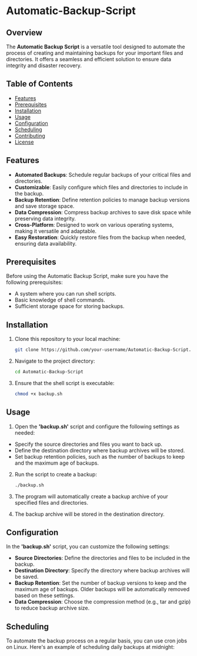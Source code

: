 # Automatic-Backup-Script

## Overview

The **Automatic Backup Script** is a versatile tool designed to automate the process of creating and maintaining backups for your important files and directories. It offers a seamless and efficient solution to ensure data integrity and disaster recovery.

## Table of Contents

- [Features](#features)
- [Prerequisites](#prerequisites)
- [Installation](#installation)
- [Usage](#usage)
- [Configuration](#configuration)
- [Scheduling](#scheduling)
- [Contributing](#contributing)
- [License](#license)

## Features

- **Automated Backups**: Schedule regular backups of your critical files and directories.
- **Customizable**: Easily configure which files and directories to include in the backup.
- **Backup Retention**: Define retention policies to manage backup versions and save storage space.
- **Data Compression**: Compress backup archives to save disk space while preserving data integrity.
- **Cross-Platform**: Designed to work on various operating systems, making it versatile and adaptable.
- **Easy Restoration**: Quickly restore files from the backup when needed, ensuring data availability.

## Prerequisites

Before using the Automatic Backup Script, make sure you have the following prerequisites:

- A system where you can run shell scripts.
- Basic knowledge of shell commands.
- Sufficient storage space for storing backups.

## Installation

1. Clone this repository to your local machine:

   ```bash
   git clone https://github.com/your-username/Automatic-Backup-Script.git

2. Navigate to the project directory:

   ```bash
   cd Automatic-Backup-Script

4. Ensure that the shell script is executable:

   ```bash
   chmod +x backup.sh

## Usage

1. Open the **'backup.sh'** script and configure the following settings as needed:
- Specify the source directories and files you want to back up.
- Define the destination directory where backup archives will be stored.
- Set backup retention policies, such as the number of backups to keep and the maximum age of backups.

2. Run the script to create a backup:

   ```bash
   ./backup.sh

3. The program will automatically create a backup archive of your specified files and directories.

4. The backup archive will be stored in the destination directory.

## Configuration

In the **'backup.sh'** script, you can customize the following settings:
- **Source Directories**: Define the directories and files to be included in the backup.
- **Destination Directory**: Specify the directory where backup archives will be saved.
- **Backup Retention**: Set the number of backup versions to keep and the maximum age of backups. Older backups will be automatically removed based on these settings.
- **Data Compression**: Choose the compression method (e.g., tar and gzip) to reduce backup archive size.

## Scheduling

To automate the backup process on a regular basis, you can use cron jobs on Linux. Here's an example of scheduling daily backups at midnight:
   

